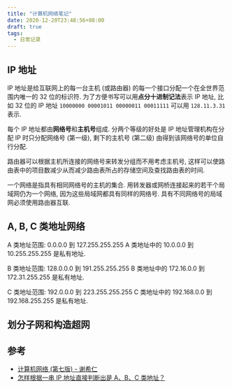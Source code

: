```yaml
---
title: "计算机网络笔记"
date: 2020-12-20T23:48:56+08:00
draft: true
tags:
  - 日常记录
---
```


## IP 地址

IP 地址是给互联网上的每一台主机 (或路由器) 的每一个接口分配一个在全世界范围内唯一的 32 位的标识符.
为了方便书写可以用**点分十进制记法**表示 IP 地址, 比如 32 位的 IP 地址 `10000000 00001011 00000011 00011111` 可以用 `128.11.3.31` 表示.

每个 IP 地址都由**网络号**和**主机号**组成.
分两个等级的好处是 IP 地址管理机构在分配 IP 时只分配网络号 (第一级), 剩下的主机号 (第二级) 由得到该网络号的单位自行分配.

路由器可以根据主机所连接的网络号来转发分组而不用考虑主机号, 这样可以使路由表中的项目数减少从而减少路由表所占的存储空间及查找路由表的时间.

一个网络是指具有相同网络号的主机的集合.
用转发器或网桥连接起来的若干个局域网仍为一个网络, 因为这些局域网都具有同样的网络号.
具有不同网络号的局域网必须使用路由器互联.

## A, B, C 类地址网络

A 类地址范围: 0.0.0.0 到 127.255.255.255
A 类地址中的 10.0.0.0 到 10.255.255.255 是私有地址.

B 类地址范围: 128.0.0.0 到 191.255.255.255
B 类地址中的 172.16.0.0 到 172.31.255.255 是私有地址.

C 类地址范围: 192.0.0.0 到 223.255.255.255
C 类地址中的 192.168.0.0 到 192.168.255.255 是私有地址.

## 划分子网和构造超网

## 参考

- [计算机网络 (第七版) - 谢希仁](https://book.douban.com/subject/26960678/)
- [怎样根据一串 IP 地址直接判断出是 A、B、C 类地址？](https://www.zhihu.com/question/355261057/answer/889882938)
